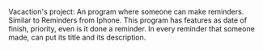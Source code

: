 Vacaction's project:
An program where someone can make reminders. Similar to Reminders from Iphone.
This program has features as date of finish, priority, even is it done a reminder.
In every reminder that someone made, can put its title and its description.
